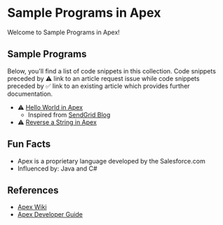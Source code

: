 # Sample Programs in Apex

Welcome to Sample Programs in Apex!

## Sample Programs

Below, you'll find a list of code snippets in this collection.
Code snippets preceded by :warning: link to an article request 
issue while code snippets preceded by :white_check_mark: link
to an existing article which provides further documentation.

- :warning: [Hello World in Apex][hello-world-article-issue]
  - Inspired from [SendGrid Blog][send-grid-hello-world]
- :warning: [Reverse a String in Apex][reverse-string-article-issue]

## Fun Facts

- Apex is a proprietary language developed by the Salesforce.com
- Influenced by: Java and C#

## References

- [Apex Wiki][apex-wiki]
- [Apex Developer Guide][apex-dev-guide]

[apex-dev-guide]: https://developer.salesforce.com/docs/atlas.en-us.apexcode.meta/apexcode/apex_dev_guide.htm
[apex-wiki]: https://en.wikipedia.org/wiki/Salesforce.com#Apex
[send-grid-hello-world]: https://sendgrid.com/blog/hello-world-apex/

[hello-world-article-issue]: https://github.com/TheRenegadeCoder/sample-programs-website/issues/400
[reverse-string-article-issue]: https://github.com/TheRenegadeCoder/sample-programs-website/issues/401
